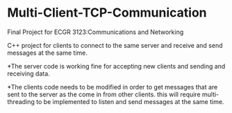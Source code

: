 # Multi-Client-TCP-Communication
Final Project for ECGR 3123:Communications and Networking

C++ project for clients to connect to the same server and receive and send messages at the same time.

*The server code is working fine for accepting new clients and sending and receiving data.

*The clients code needs to be modified in order to get messages that are sent to the server as the come in from other
clients. this will require multi-threading to be implemented to listen and send messages at the same time.
